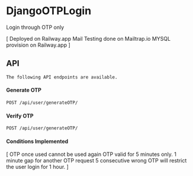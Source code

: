 # DjangoOTPLogin
Login through OTP only

[
    Deployed on Railway.app
    Mail Testing done on Mailtrap.io
    MYSQL provision on Railway.app
]

## API
    The following API endpoints are available.

#### Generate OTP
`POST /api/user/generateOTP/`
#### Verify OTP
`POST /api/user/generateOTP/`

#### Conditions Implemented
[
    OTP once used cannot be used again
    OTP valid for 5 minutes only.
    1 minute gap for another OTP request
    5 consecutive wrong OTP will restrict the user login for 1 hour. 
]